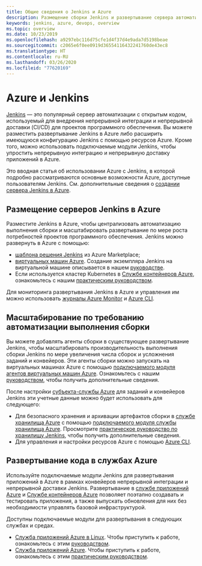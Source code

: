 ```yaml
---
title: Общие сведения о Jenkins и Azure
description: Размещение сборки Jenkins и развертывание сервера автоматизации в Azure, а также использование вычислительных ресурсов и ресурсов службы хранилища Azure для расширения конвейеров непрерывной интеграции и непрерывного развертывания (CI/CD).
keywords: jenkins, azure, devops, overview
ms.topic: overview
ms.date: 10/23/2019
ms.openlocfilehash: a9297ebc116d75cfe1d4f37d4e9ada7d5198beae
ms.sourcegitcommit: c2065e6f0ee0919d36554116432241760de43ec8
ms.translationtype: HT
ms.contentlocale: ru-RU
ms.lasthandoff: 03/26/2020
ms.locfileid: "77620169"
---
```

# <a name="azure-and-jenkins"></a>Azure и Jenkins

[Jenkins](https://jenkins.io/) — это популярный сервер автоматизации с открытым кодом, используемый для внедрения непрерывной интеграции и непрерывной доставки (CI/CD) для проектов программного обеспечения. Вы можете разместить развертывание Jenkins в Azure либо расширить имеющуюся конфигурацию Jenkins с помощью ресурсов Azure. Кроме того, можно использовать подключаемые модули Jenkins, чтобы упростить непрерывную интеграцию и непрерывную доставку приложений в Azure.

Это вводная статья об использовании Azure с Jenkins, в которой подробно рассматриваются основные возможности Azure, доступные пользователям Jenkins. См. дополнительные сведения о [создании сервера Jenkins в Azure](install-jenkins-solution-template.md).

## <a name="host-your-jenkins-servers-in-azure"></a>Размещение серверов Jenkins в Azure

Разместите Jenkins в Azure, чтобы централизовать автоматизацию выполнения сборки и масштабировать развертывание по мере роста потребностей проектов программного обеспечения. Jenkins можно развернуть в Azure с помощью:
 
- [шаблона решения Jenkins](install-jenkins-solution-template.md) из Azure Marketplace;
- [виртуальных машин Azure](/azure/virtual-machines/linux/overview). Создание экземпляра Jenkins на виртуальной машине описывается в нашем [руководстве](tutorial-jenkins-github-docker-cicd.md).
- Если используется кластер Kubernetes в [Службе контейнеров Azure](/azure/container-service/kubernetes/container-service-kubernetes-walkthrough), ознакомьтесь с нашим [практическим руководством](/azure/container-service/kubernetes/container-service-kubernetes-jenkins).

Для мониторинга развертывания Jenkins в Azure и управления им можно использовать [журналы Azure Monitor](/azure/log-analytics/log-analytics-overview) и [Azure CLI](/cli/azure).

## <a name="scale-your-build-automation-on-demand"></a>Масштабирование по требованию автоматизации выполнения сборки

Вы можете добавлять агенты сборки в существующее развертывание Jenkins, чтобы масштабировать производительность выполнения сборки Jenkins по мере увеличения числа сборок и усложнения заданий и конвейеров. Эти агенты сборки можно запускать на виртуальных машинах Azure с помощью [подключаемого модуля агентов виртуальных машин Azure](https://plugins.jenkins.io/azure-vm-agents). Ознакомьтесь с нашим [руководством](/azure/jenkins/jenkins-azure-vm-agents), чтобы получить дополнительные сведения.

После настройки [субъекта-службы Azure](/azure/azure-resource-manager/resource-group-overview) для заданий и конвейеров Jenkins эти учетные данные можно будет использовать для следующего:

- Для безопасного хранения и архивации артефактов сборки в [службе хранилища Azure](/azure/storage/common/storage-introduction) с помощью [подключаемого модуля службы хранилища Azure](https://plugins.jenkins.io/windows-azure-storage). Просмотрите [практическое руководство по хранилищу Jenkins](storage-java-jenkins-continuous-integration-solution.md), чтобы получить дополнительные сведения.
- Для управления и настройки ресурсов Azure с помощью [Azure CLI](/azure/jenkins/execute-cli-jenkins-pipeline).

## <a name="deploy-your-code-into-azure-services"></a>Развертывание кода в службах Azure

Используйте подключаемые модули Jenkins для развертывания приложений в Azure в рамках конвейеров непрерывной интеграции и непрерывной доставки Jenkins. Развертывание в [службе приложений Azure](/azure/app-service/) и [Службе контейнеров Azure](/azure/container-service/kubernetes/) позволяет поэтапно создавать и тестировать приложения, а также выпускать обновления для них без необходимости управлять базовой инфраструктурой.

 Доступны подключаемые модули для развертывания в следующих службах и средах.

- [Служба приложений Azure в Linux](/azure/app-service/containers/app-service-linux-intro). Чтобы приступить к работе, ознакомьтесь с этим [руководством](java-deploy-webapp-tutorial.md).
- [Служба приложений Azure](/azure/app-service/overview). Чтобы приступить к работе, ознакомьтесь с этим [практическим руководством](deploy-Jenkins-app-service-plugin.md).
